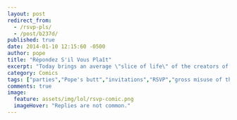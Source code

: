 ```yaml
---
layout: post
redirect_from: 
  - /rsvp-pls/
  - /post/b237d/
published: true
date: 2014-01-10 12:15:60 -0500
author: pope
title: "Répondez S'il Vous Plaît"
excerpt: "Today brings an average \"slice of life\" of the creators of WNV, a portrait of the wholesome and completely normal interactions that make us who we are and give us the motivation to do what we do."
category: Comics
tags: ["parties","Pope's butt","invitations","RSVP","gross misuse of the postal system","angry balloons"]
comments: true 
image:
  feature: assets/img/lol/rsvp-comic.png
  imageHover: "Replies are not common."
---
```


